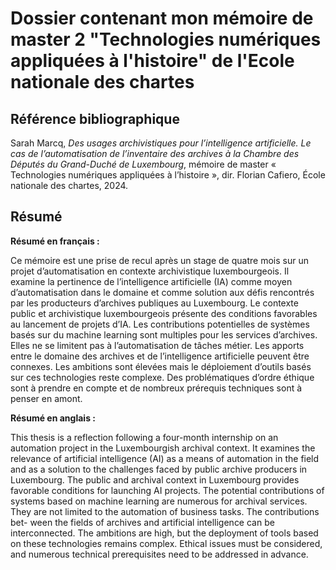 # Dossier contenant mon mémoire de master 2 "Technologies numériques appliquées à l'histoire" de l'Ecole nationale des chartes

## Référence bibliographique
Sarah Marcq, _Des usages archivistiques pour l’intelligence artificielle. Le cas de l’automatisation de l’inventaire des archives à la Chambre des Députés du Grand-Duché de Luxembourg_, mémoire de master « Technologies numériques appliquées à l’histoire », dir. Florian Cafiero, École nationale des chartes, 2024.

## Résumé 
**Résumé en français :**

Ce mémoire est une prise de recul après un stage de quatre mois sur un projet d’automatisation en contexte archivistique luxembourgeois. Il examine la pertinence de l’intelligence artificielle (IA) comme moyen d’automatisation dans le domaine et comme solution aux défis rencontrés par les producteurs d’archives publiques au Luxembourg. Le contexte public et archivistique luxembourgeois présente des conditions favorables au lancement de projets d’IA. Les contributions potentielles de systèmes basés sur du machine learning sont multiples pour les services d’archives. Elles ne se limitent pas à l’automatisation de tâches métier. Les apports entre le domaine des archives et de l’intelligence artificielle peuvent être connexes. Les ambitions sont élevées mais le déploiement d’outils basés sur ces technologies reste complexe. Des problématiques d’ordre éthique sont à prendre en compte et de nombreux prérequis techniques sont à penser en amont.

**Résumé en anglais :**

This thesis is a reflection following a four-month internship on an automation project in the Luxembourgish archival context. It examines the relevance of artificial intelligence (AI) as a means of automation in the field and as a solution to the challenges faced by public archive producers in Luxembourg. The public and archival context in Luxembourg provides favorable conditions for launching AI projects. The potential contributions of systems based on machine learning are numerous for archival services. They are not limited to the automation of business tasks. The contributions bet-
ween the fields of archives and artificial intelligence can be interconnected. The ambitions are high, but the deployment of tools based on these technologies remains complex. Ethical issues must be considered, and numerous technical prerequisites need to be addressed in advance.
